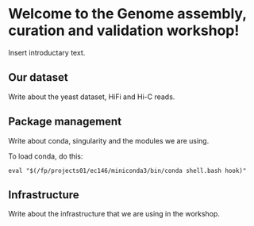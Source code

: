 # Welcome to the Genome assembly, curation and validation workshop!

Insert introductary text.

## Our dataset

Write about the yeast dataset, HiFi and Hi-C reads.

## Package management

Write about conda, singularity and the modules we are using.

To load conda, do this:
```
eval "$(/fp/projects01/ec146/miniconda3/bin/conda shell.bash hook)" 
```
## Infrastructure

Write about the infrastructure that we are using in the workshop.
